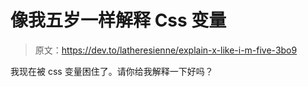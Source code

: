 # 像我五岁一样解释 Css 变量

> 原文：<https://dev.to/latheresienne/explain-x-like-i-m-five-3bo9>

我现在被 css 变量困住了。请你给我解释一下好吗？